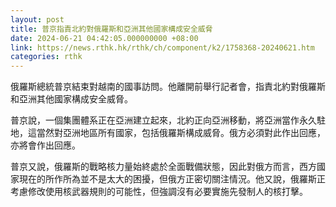 ```yaml
---
layout: post
title: 普京指責北約對俄羅斯和亞洲其他國家構成安全威脅
date: 2024-06-21 04:42:05.000000000 +08:00
link: https://news.rthk.hk/rthk/ch/component/k2/1758368-20240621.htm
categories: rthk
---
```


俄羅斯總統普京結束對越南的國事訪問。他離開前舉行記者會，指責北約對俄羅斯和亞洲其他國家構成安全威脅。

普京說，一個集團體系正在亞洲建立起來，北約正向亞洲移動，將亞洲當作永久駐地，這當然對亞洲地區所有國家，包括俄羅斯構成威脅。俄方必須對此作出回應，亦將會作出回應。

普京又說，俄羅斯的戰略核力量始終處於全面戰備狀態，因此對俄方而言，西方國家現在的所作所為並不是太大的困擾，但俄方正密切關注情況。他又說，俄羅斯正考慮修改使用核武器規則的可能性，但強調沒有必要實施先發制人的核打擊。
